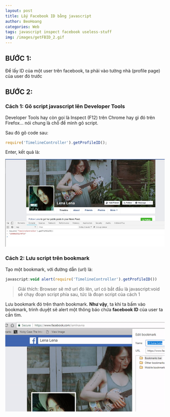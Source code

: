 ```yaml
---
layout: post
title: Lấy Facebook ID bằng javascript
author: BeoHoang
categories: Web
tags: javascript inspect facebook useless-stuff
img: /images/getFBID_2.gif
---
```


## BƯỚC 1: 

Để lấy ID của một user trên facebook, ta phải vào tường nhà (profile page) của user đó trước

## BƯỚC 2:

### Cách 1: Gõ script javascript lên Developer Tools

Developer Tools hay còn gọi là Inspect (F12) trên Chrome hay gì đó trên Firefox... nói chung là chỗ để mình gõ script.

Sau đó gõ code sau:

```js
require('TimelineController').getProfileID();
```

Enter, kết quả là:

![img](/images/getFBID_1.jpg)

### Cách 2: Lưu script trên bookmark

Tạo một bookmark, với đường dẫn (url) là:

```js
javascript:void alert(require('TimelineController').getProfileID())
```

> Giải thích: Browser sẽ mở url đó lên, url có bắt đầu là javascript:void sẽ chạy đoạn script phía sau, tức là đoạn script của cách 1

Lưu bookmark đó trên thanh bookmark. **Như vậy**, ta khi ta bấm vào bookmark, trình duyệt sẽ alert một thông báo chứa **facebook ID** của user ta cần tìm.

![img](/images/getFBID_2.gif)